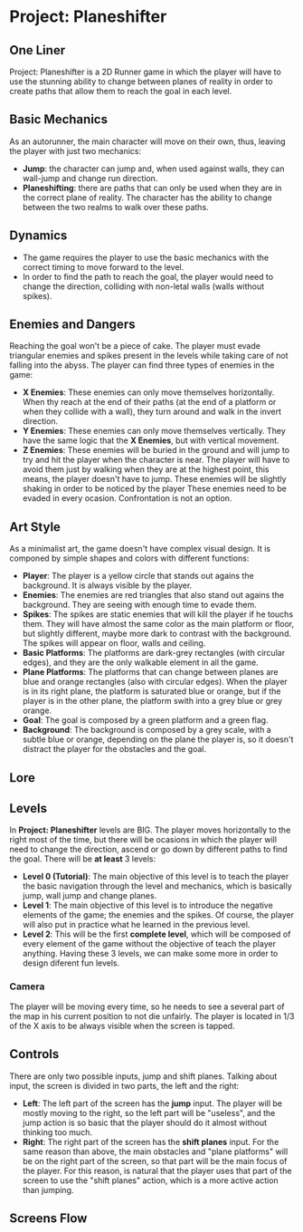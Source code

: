 # Project: Planeshifter
## One Liner
Project: Planeshifter is a 2D Runner game in which the player will have to use the stunning ability to change between planes of reality in order to create paths that allow them to reach the goal in each level.

## Basic Mechanics
As an autorunner, the main character will move on their own, thus, leaving the player with just two mechanics:
- **Jump**: the character can jump and, when used against walls, they can wall-jump and change run direction.
- **Planeshifting**: there are paths that can only be used when they are in the correct plane of reality. The character has the ability to change between the two realms to walk over these paths.

## Dynamics
- The game requires the player to use the basic mechanics with the correct timing to move forward to the level.
- In order to find the path to reach the goal, the player would need to change the direction, colliding with non-letal walls (walls without spikes).

## Enemies and Dangers
Reaching the goal won't be a piece of cake. The player must evade triangular enemies and spikes present in the levels while taking care of not falling into the abyss. The player can find three types of enemies in the game:
- **X Enemies**: These enemies can only move themselves horizontally. When thy reach at the end of their paths (at the end of a platform or when they collide with a wall), they turn around and walk in the invert direction.
- **Y Enemies**: These enemies can only move themselves vertically. They have the same logic that the **X Enemies**, but with vertical movement.
- **Z Enemies**: These enemies will be buried in the ground and will jump to try and hit the player when the character is near. The player will have to avoid them just by walking when they are at the highest point, this means, the player doesn't have to jump. These enemies will be slightly shaking in order to be noticed by the player
These enemies need to be evaded in every ocasion. Confrontation is not an option.

## Art Style
As a minimalist art, the game doesn't have complex visual design. It is componed by simple shapes and colors with different functions:
- **Player**: The player is a yellow circle that stands out agains the background. It is always visible by the player.
- **Enemies**: The enemies are red triangles that also stand out agains the background. They are seeing with enough time to evade them.
- **Spikes**: The spikes are static enemies that will kill the player if he touchs them. They will have almost the same color as the main platform or floor, but slightly different, maybe more dark to contrast with the background. The spikes will appear on floor, walls and ceiling. 
- **Basic Platforms**: The platforms are dark-grey rectangles (with circular edges), and they are the only walkable element in all the game.
- **Plane Platforms**: The platforms that can change between planes are blue and orange rectangles (also with circular edges). When the player is in its right plane, the platform is saturated blue or orange, but if the player is in the other plane, the platform swith into a grey blue or grey orange.
- **Goal**: The goal is composed by a green platform and a green flag.
- **Background**: The background is composed by a grey scale, with a subtle blue or orange, depending on the plane the player is, so it doesn't distract the player for the obstacles and the goal.

## Lore

## Levels
In **Project: Planeshifter** levels are BIG. The player moves horizontally to the right most of the time, but there will be ocasions in which the player will need to change the direction, ascend or go down by different paths to find the goal.
There will be **at least** 3 levels:
- **Level 0 (Tutorial)**: The main objective of this level is to teach the player the basic navigation through the level and mechanics, which is basically jump, wall jump and change planes.
- **Level 1**: The main objective of this level is to introduce the negative elements of the game; the enemies and the spikes. Of course, the player will also put in practice what he learned in the previous level.
- **Level 2**: This will be the first **complete level**, which will be composed of every element of the game without the objective of teach the player anything.
Having these 3 levels, we can make some more in order to design diferent fun levels.

### Camera
The player will be moving every time, so he needs to see a several part of the map in his current position to not die unfairly. The player is located in 1/3 of the X axis to be always visible when the screen is tapped.

## Controls
There are only two possible inputs, jump and shift planes. Talking about input, the screen is divided in two parts, the left and the right:
- **Left**: The left part of the screen has the **jump** input. The player will be mostly moving to the right, so the left part will be "useless", and the jump action is so basic that the player should do it almost without thinking too much.
- **Right**: The right part of the screen has the **shift planes** input. For the same reason than above, the main obstacles and "plane platforms" will be on the right part of the screen, so that part will be the main focus of the player. For this reason, is natural that the player uses that part of the screen to use the "shift planes" action, which is a more active action than jumping.

## Screens Flow

